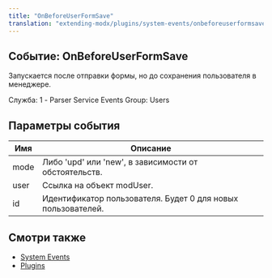 ```yaml
---
title: "OnBeforeUserFormSave"
translation: "extending-modx/plugins/system-events/onbeforeuserformsave"
---
```


## Событие: OnBeforeUserFormSave

Запускается после отправки формы, но до сохранения пользователя в менеджере.

Служба: 1 - Parser Service Events
Group: Users

## Параметры события

| Имя  | Описание                                                     |
| ---- | ------------------------------------------------------------ |
| mode | Либо 'upd' или 'new', в зависимости от обстоятельств.        |
| user | Ссылка на объект modUser.                                    |
| id   | Идентификатор пользователя. Будет 0 для новых пользователей. |

## Смотри также

- [System Events](extending-modx/plugins/system-events "System Events")
- [Plugins](extending-modx/plugins "Plugins")
